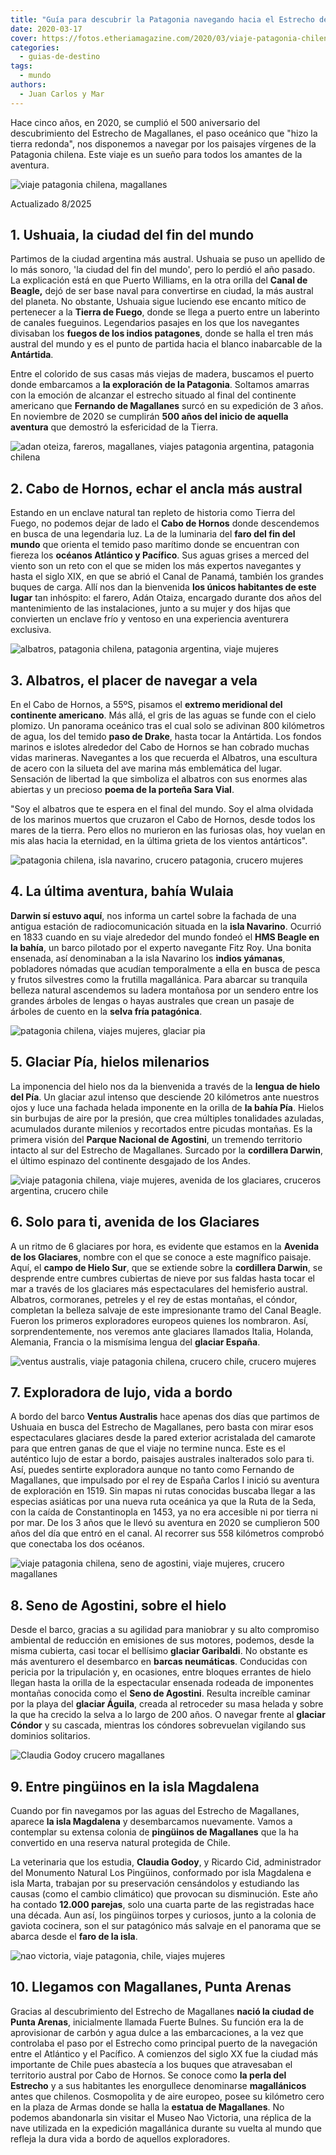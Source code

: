 ```yaml
---
title: "Guía para descubrir la Patagonia navegando hacia el Estrecho de Magallanes"
date: 2020-03-17
cover: https://fotos.etheriamagazine.com/2020/03/viaje-patagonia-chilena-ventus-australis.jpg
categories: 
  - guias-de-destino
tags: 
  - mundo
authors: 
  - Juan Carlos y Mar
---
```


Hace cinco años, en 2020, se cumplió el 500 aniversario del descubrimiento del Estrecho 
de Magallanes, el paso oceánico que "hizo la tierra redonda", nos disponemos a navegar 
por los paisajes vírgenes de la Patagonia chilena. Este viaje es un sueño para todos los 
amantes de la aventura. 

![viaje patagonia chilena, magallanes](https://fotos.etheriamagazine.com/2020/03/viaje-patagonia-ushuaia.jpg "De Ushuaia parten los barcos de exploración de la Patagonia.")

Actualizado 8/2025 

## 1\. Ushuaia, la ciudad del fin del mundo

Partimos de la ciudad argentina más austral. Ushuaia se puso un apellido de lo más 
sonoro, 'la ciudad del fin del mundo', pero lo perdió el año pasado. La explicación está 
en que Puerto Williams, en la otra orilla del **Canal de Beagle,** dejó de ser base 
naval para convertirse en ciudad, la más austral del planeta. No obstante, Ushuaia sigue 
luciendo ese encanto mítico de pertenecer a la **Tierra de Fuego**, donde se llega a 
puerto entre un laberinto de canales fueguinos. Legendarios pasajes en los que los 
navegantes divisaban los **fuegos de los indios patagones**, donde se halla el tren más 
austral del mundo y es el punto de partida hacia el blanco inabarcable de la 
**Antártida**. 

Entre el colorido de sus casas más viejas de madera, buscamos el puerto donde embarcamos 
a **la exploración de la Patagonia**. Soltamos amarras con la emoción de alcanzar el 
estrecho situado al final del continente americano que **Fernando de Magallanes** surcó 
en su expedición de 3 años. En noviembre de 2020 se cumplirán **500 años del inicio de 
aquella aventura** que demostró la esfericidad de la Tierra. 

![adan oteiza, fareros, magallanes, viajes patagonia argentina, patagonia chilena](https://fotos.etheriamagazine.com/2020/03/viaje-patagonia-chilena-cabo-hornos.jpg "Adán Otaiza es el farero del fin de mundo.")

## 2\. Cabo de Hornos, echar el ancla más austral

Estando en un enclave natural tan repleto de historia como Tierra del Fuego, no podemos 
dejar de lado el **Cabo de Hornos** donde descendemos en busca de una legendaria luz. La 
de la luminaria del **faro del fin del mundo** que orienta el temido paso marítimo donde 
se encuentran con fiereza los **océanos Atlántico y Pacífico**. Sus aguas grises a 
merced del viento son un reto con el que se miden los más expertos navegantes y hasta el 
siglo XIX, en que se abrió el Canal de Panamá, también los grandes buques de carga. Allí 
nos dan la bienvenida **los únicos habitantes de este lugar** tan inhóspito: el farero, 
Adán Otaiza, encargado durante dos años del mantenimiento de las instalaciones, junto a 
su mujer y dos hijas que convierten un enclave frío y ventoso en una experiencia 
aventurera exclusiva. 

![albatros, patagonia chilena, patagonia argentina, viaje mujeres](https://fotos.etheriamagazine.com/2020/03/viaje-patonia-chilena-albatros.jpg "El Albatros recuerda a los navegantes que han perdido la vida en el mar.")

## 3\. Albatros, el placer de navegar a vela

En el Cabo de Hornos, a 55ºS, pisamos el **extremo meridional del continente 
americano**. Más allá, el gris de las aguas se funde con el cielo plomizo. Un panorama 
oceánico tras el cual solo se adivinan 800 kilómetros de agua, los del temido **paso de 
Drake**, hasta tocar la Antártida. Los fondos marinos e islotes alrededor del Cabo de 
Hornos se han cobrado muchas vidas marineras. Navegantes a los que recuerda el Albatros, 
una escultura de acero con la silueta del ave marina más emblemática del lugar. 
Sensación de libertad la que simboliza el albatros con sus enormes alas abiertas y un 
precioso **poema de la porteña Sara Vial**. 

"Soy el albatros que te espera en el final del mundo. Soy el alma olvidada de los 
marinos muertos que cruzaron el Cabo de Hornos, desde todos los mares de la tierra. Pero 
ellos no murieron en las furiosas olas, hoy vuelan en mis alas hacia la eternidad, en la 
última grieta de los vientos antárticos". 

![patagonia chilena, isla navarino, crucero patagonia, crucero mujeres](https://fotos.etheriamagazine.com/2020/03/viaje-patagonia-chilena-isla-navarino.jpg "Caminata en la isla Navarino.")

## 4\. La última aventura, bahía Wulaia

**Darwin sí estuvo aquí**, nos informa un cartel sobre la fachada de una antigua 
estación de radiocomunicación situada en la **isla Navarino**. Ocurrió en 1833 cuando en 
su viaje alrededor del mundo fondeó el **HMS Beagle en la bahía**, un barco pilotado por 
el experto navegante Fitz Roy. Una bonita ensenada, así denominaban a la isla Navarino 
los **indios yámanas**, pobladores nómadas que acudían temporalmente a ella en busca de 
pesca y frutos silvestres como la frutilla magallánica. Para abarcar su tranquila 
belleza natural ascendemos su ladera montañosa por un sendero entre los grandes árboles 
de lengas o hayas australes que crean un pasaje de árboles de cuento en la **selva fría 
patagónica**. 

![patagonia chilena, viajes mujeres, glaciar pia](https://fotos.etheriamagazine.com/2020/03/viaje-patagonia-chilena-glaciar-pia.jpg "Glaciar Pía.")

## 5\. Glaciar Pía, hielos milenarios

La imponencia del hielo nos da la bienvenida a través de la **lengua de hielo del Pía**. 
Un glaciar azul intenso que desciende 20 kilómetros ante nuestros ojos y luce una 
fachada helada imponente en la orilla de **la bahía Pía**. Hielos sin burbujas de aire 
por la presión, que crea múltiples tonalidades azuladas, acumulados durante milenios y 
recortados entre picudas montañas. Es la primera visión del **Parque Nacional de 
Agostini**, un tremendo territorio intacto al sur del Estrecho de Magallanes. Surcado 
por la **cordillera Darwin**, el último espinazo del continente desgajado de los Andes. 

![viaje patagonia chilena, viaje mujeres, avenida de los glaciares, cruceros argentina, crucero chile](https://fotos.etheriamagazine.com/2020/03/viaje-patagonia-chilena-avenida-glaciares.jpg "Avenida de los Glaciares.")

## 6\. Solo para ti, avenida de los Glaciares

A un ritmo de 6 glaciares por hora, es evidente que estamos en la **Avenida de los 
Glaciares**, nombre con el que se conoce a este magnífico paisaje. Aquí, el **campo de 
Hielo Sur**, que se extiende sobre la **cordillera Darwin**, se desprende entre cumbres 
cubiertas de nieve por sus faldas hasta tocar el mar a través de los glaciares más 
espectaculares del hemisferio austral. Albatros, cormoranes, petreles y el rey de estas 
montañas, el cóndor, completan la belleza salvaje de este impresionante tramo del Canal 
Beagle. Fueron los primeros exploradores europeos quienes los nombraron. Así, 
sorprendentemente, nos veremos ante glaciares llamados Italia, Holanda, Alemania, 
Francia o la mismísima lengua del **glaciar España**. 

![ventus australis, viaje patagonia chilena, crucero chile, crucero mujeres](https://fotos.etheriamagazine.com/2020/03/viaje-patagonia-chilena-ventus-australis.jpg "Excursiones del Ventus Australis.")

## 7\. Exploradora de lujo, vida a bordo

A bordo del barco **Ventus Australis** hace apenas dos días que partimos de Ushuaia en 
busca del Estrecho de Magallanes, pero basta con mirar esos espectaculares glaciares 
desde la pared exterior acristalada del camarote para que entren ganas de que el viaje 
no termine nunca. Este es el auténtico lujo de estar a bordo, paisajes australes 
inalterados solo para ti. Así, puedes sentirte exploradora aunque no tanto como Fernando 
de Magallanes, que impulsado por el rey de España Carlos I inició su aventura de 
exploración en 1519. Sin mapas ni rutas conocidas buscaba llegar a las especias 
asiáticas por una nueva ruta oceánica ya que la Ruta de la Seda, con la caída de 
Constantinopla en 1453, ya no era accesible ni por tierra ni por mar. De los 3 años que 
le llevó su aventura en 2020 se cumplieron 500 años del día que entró en el canal. Al 
recorrer sus 558 kilómetros comprobó que conectaba los dos océanos. 

![viaje patagonia chilena, seno de agostini, viaje mujeres, crucero magallanes](https://fotos.etheriamagazine.com/2020/03/viaje-patagonia-chilena-seno-agostini.jpg "Seno de Agostini.")

## 8\. Seno de Agostini, sobre el hielo

Desde el barco, gracias a su agilidad para maniobrar y su alto compromiso ambiental de 
reducción en emisiones de sus motores, podemos, desde la misma cubierta, casi tocar el 
bellísimo **glaciar Garibaldi**. No obstante es más aventurero el desembarco en **barcas 
neumáticas**. Conducidas con pericia por la tripulación y, en ocasiones, entre bloques 
errantes de hielo llegan hasta la orilla de la espectacular ensenada rodeada de 
imponentes montañas conocida como el **Seno de Agostini**. Resulta increíble caminar por 
la playa del **glaciar Águila**, creada al retroceder su masa helada y sobre la que ha 
crecido la selva a lo largo de 200 años. O navegar frente al **glaciar Cóndor** y su 
cascada, mientras los cóndores sobrevuelan vigilando sus dominios solitarios. 

![Claudia Godoy crucero magallanes](https://fotos.etheriamagazine.com/2020/03/viaje-patagonia-chilena-cristina-godoy.jpg "Claudia Godoy en la isla de la Magdalena.")

## 9\. Entre pingüinos en la isla Magdalena

Cuando por fin navegamos por las aguas del Estrecho de Magallanes, aparece **la isla 
Magdalena** y desembarcamos nuevamente. Vamos a contemplar su extensa colonia de 
**pingüinos de Magallanes** que la ha convertido en una reserva natural protegida de 
Chile. 

La veterinaria que los estudia, **Claudia Godoy**, y Ricardo Cid, administrador del 
Monumento Natural Los Pingüinos, conformado por isla Magdalena e isla Marta, trabajan 
por su preservación censándolos y estudiando las causas (como el cambio climático) que 
provocan su disminución. Este año ha contado **12.000 parejas**, solo una cuarta parte 
de las registradas hace una década. Aun así, los pingüinos torpes y curiosos, junto a la 
colonia de gaviota cocinera, son el sur patagónico más salvaje en el panorama que se 
abarca desde el **faro de la isla**. 

![nao victoria, viaje patagonia, chile, viajes mujeres](https://fotos.etheriamagazine.com/2020/03/viaje-patagonia-chilena-nao-victoria.jpg "Réplica de la nao Victoria en el museo homónimo.")

## 10\. Llegamos con Magallanes, Punta Arenas

Gracias al descubrimiento del Estrecho de Magallanes **nació la ciudad de Punta 
Arenas**, inicialmente llamada Fuerte Bulnes. Su función era la de aprovisionar de 
carbón y agua dulce a las embarcaciones, a la vez que controlaba el paso por el Estrecho 
como principal puerto de la navegación entre el Atlántico y el Pacífico. A comienzos del 
siglo XX fue la ciudad más importante de Chile pues abastecía a los buques que 
atravesaban el territorio austral por Cabo de Hornos. Se conoce como **la perla del 
Estrecho** y a sus habitantes les enorgullece denominarse **magallánicos** antes que 
chilenos. Cosmopolita y de aire europeo, posee su kilómetro cero en la plaza de Armas 
donde se halla la **estatua de Magallanes**. No podemos abandonarla sin visitar el Museo 
Nao Victoria, una réplica de la nave utilizada en la expedición magallánica durante su 
vuelta al mundo que refleja la dura vida a bordo de aquellos exploradores.
